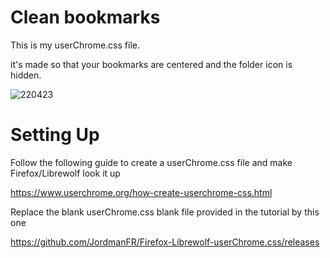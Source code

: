 # Clean bookmarks
This is my userChrome.css file.

it's made so that your bookmarks are centered and the folder icon is hidden.


![220423](https://user-images.githubusercontent.com/83400726/233775520-7a18aefc-4d55-4834-adda-a2b84da42311.png)


# Setting Up
Follow the following guide to create a userChrome.css file and make Firefox/Librewolf look it up

https://www.userchrome.org/how-create-userchrome-css.html

Replace the blank userChrome.css blank file provided in the tutorial by this one

https://github.com/JordmanFR/Firefox-Librewolf-userChrome.css/releases
